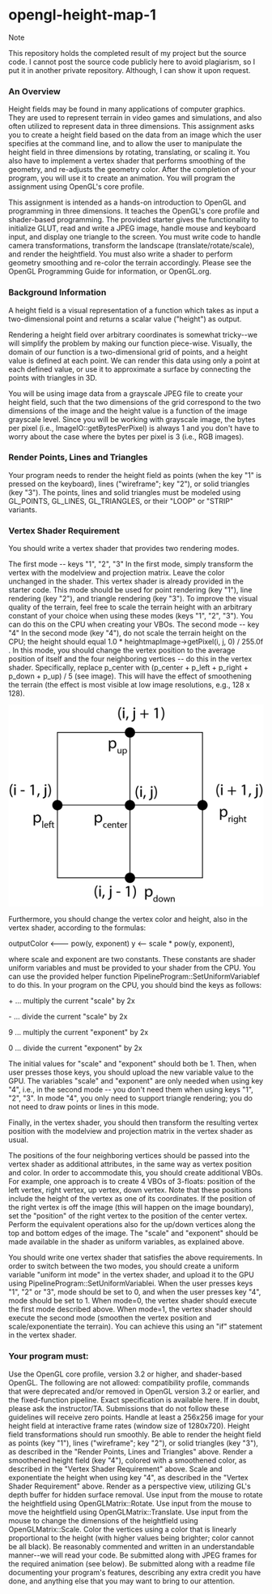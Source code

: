 # opengl-height-map-1

> [!NOTE]
> This repository holds the completed result of my project but the source code.
> I cannot post the source code publicly here to avoid plagiarism, so I put it in another private repository. Although, I can show it upon request.



### An Overview

Height fields may be found in many applications of computer graphics. They are used to represent terrain in video games and simulations, and also often utilized to represent data in three dimensions. This assignment asks you to create a height field based on the data from an image which the user specifies at the command line, and to allow the user to manipulate the height field in three dimensions by rotating, translating, or scaling it. You also have to implement a vertex shader that performs smoothing of the geometry, and re-adjusts the geometry color. After the completion of your program, you will use it to create an animation. You will program the assignment using OpenGL's core profile.

This assignment is intended as a hands-on introduction to OpenGL and programming in three dimensions. It teaches the OpenGL's core profile and shader-based programming. The provided starter gives the functionality to initialize GLUT, read and write a JPEG image, handle mouse and keyboard input, and display one triangle to the screen. You must write code to handle camera transformations, transform the landscape (translate/rotate/scale), and render the heightfield. You must also write a shader to perform geometry smoothing and re-color the terrain accordingly. Please see the OpenGL Programming Guide for information, or OpenGL.org.



### Background Information

A height field is a visual representation of a function which takes as input a two-dimensional point and returns a scalar value ("height") as output.

Rendering a height field over arbitrary coordinates is somewhat tricky--we will simplify the problem by making our function piece-wise. Visually, the domain of our function is a two-dimensional grid of points, and a height value is defined at each point. We can render this data using only a point at each defined value, or use it to approximate a surface by connecting the points with triangles in 3D.

You will be using image data from a grayscale JPEG file to create your height field, such that the two dimensions of the grid correspond to the two dimensions of the image and the height value is a function of the image grayscale level. Since you will be working with grayscale image, the bytes per pixel (i.e., ImageIO::getBytesPerPixel) is always 1 and you don't have to worry about the case where the bytes per pixel is 3 (i.e., RGB images).



### Render Points, Lines and Triangles
Your program needs to render the height field as points (when the key "1" is pressed on the keyboard), lines ("wireframe"; key "2"), or solid triangles (key "3"). The points, lines and solid triangles must be modeled using GL_POINTS, GL_LINES, GL_TRIANGLES, or their "LOOP" or "STRIP" variants.



### Vertex Shader Requirement

You should write a vertex shader that provides two rendering modes.

The first mode -- keys "1", "2", "3"
In the first mode, simply transform the vertex with the modelview and projection matrix. Leave the color unchanged in the shader. This vertex shader is already provided in the starter code. This mode should be used for point rendering (key "1"), line rendering (key "2"), and triangle rendering (key "3"). To improve the visual quality of the terrain, feel free to scale the terrain height with an arbitrary constant of your choice when using these modes (keys "1", "2", "3"). You can do this on the CPU when creating your VBOs.
The second mode -- key "4"
In the second mode (key "4"), do not scale the terrain height on the CPU; the height should equal 1.0 * heightmapImage->getPixel(i, j, 0) / 255.0f . In this mode, you should change the vertex position to the average position of itself and the four neighboring vertices -- do this in the vertex shader. Specifically, replace p_center with (p_center + p_left + p_right + p_down + p_up) / 5 (see image). This will have the effect of smoothening the terrain (the effect is most visible at low image resolutions, e.g., 128 x 128).

![](/smoothen.jpg)

Furthermore, you should change the vertex color and height, also in the vertex shader, according to the formulas:

outputColor <--- pow(y, exponent)
y <--  scale * pow(y, exponent),

where scale and exponent are two constants. These constants are shader uniform variables and must be provided to your shader from the CPU. You can use the provided helper function PipelineProgram::SetUniformVariablef to do this. In your program on the CPU, you should bind the keys as follows:

\+    ... multiply the current "scale" by 2x

\-    ... divide the current "scale" by 2x

9    ... multiply the current "exponent" by 2x

0    ... divide the current "exponent" by 2x

The initial values for "scale" and "exponent" should both be 1. Then, when user presses those keys, you should upload the new variable value to the GPU. The variables "scale" and "exponent" are only needed when using key "4", i.e., in the second mode -- you don't need them when using keys "1", "2", "3". In mode "4", you only need to support triangle rendering; you do not need to draw points or lines in this mode.

Finally, in the vertex shader, you should then transform the resulting vertex position with the modelview and projection matrix in the vertex shader as usual.

The positions of the four neighboring vertices should be passed into the vertex shader as additional attributes, in the same way as vertex position and color. In order to accommodate this, you should create additional VBOs. For example, one approach is to create 4 VBOs of 3-floats: position of the left vertex, right vertex, up vertex, down vertex. Note that these positions include the height of the vertex as one of its coordinates. If the position of the right vertex is off the image (this will happen on the image boundary), set the "position" of the right vertex to the position of the center vertex. Perform the equivalent operations also for the up/down vertices along the top and bottom edges of the image. The "scale" and "exponent" should be made available in the shader as uniform variables, as explained above.

You should write one vertex shader that satisfies the above requirements. In order to switch between the two modes, you should create a uniform variable "uniform int mode" in the vertex shader, and upload it to the GPU using PipelineProgram::SetUniformVariablei. When the user presses keys "1", "2" or "3", mode should be set to 0, and when the user presses key "4", mode should be set to 1. When mode=0, the vertex shader should execute the first mode described above. When mode=1, the vertex shader should execute the second mode (smoothen the vertex position and scale/exponentiate the terrain). You can achieve this using an "if" statement in the vertex shader.



### Your program must:

Use the OpenGL core profile, version 3.2 or higher, and shader-based OpenGL. The following are not allowed: compatibility profile, commands that were deprecated and/or removed in OpenGL version 3.2 or earlier, and the fixed-function pipeline. Exact specification is available here. If in doubt, please ask the instructor/TA. Submissions that do not follow these guidelines will receive zero points.
Handle at least a 256x256 image for your height field at interactive frame rates (window size of 1280x720). Height field transformations should run smoothly.
Be able to render the height field as points (key "1"), lines ("wireframe"; key "2"), or solid triangles (key "3"), as described in the "Render Points, Lines and Triangles" above.
Render a smoothened height field (key "4"), colored with a smoothened color, as described in the "Vertex Shader Requirement" above.
Scale and exponentiate the height when using key "4", as described in the "Vertex Shader Requirement" above.
Render as a perspective view, utilizing GL's depth buffer for hidden surface removal.
Use input from the mouse to rotate the heightfield using OpenGLMatrix::Rotate.
Use input from the mouse to move the heightfield using OpenGLMatrix::Translate.
Use input from the mouse to change the dimensions of the heightfield using OpenGLMatrix::Scale.
Color the vertices using a color that is linearly proportional to the height (with higher values being brighter; color cannot be all black).
Be reasonably commented and written in an understandable manner--we will read your code.
Be submitted along with JPEG frames for the required animation (see below).
Be submitted along with a readme file documenting your program's features, describing any extra credit you have done, and anything else that you may want to bring to our attention.
